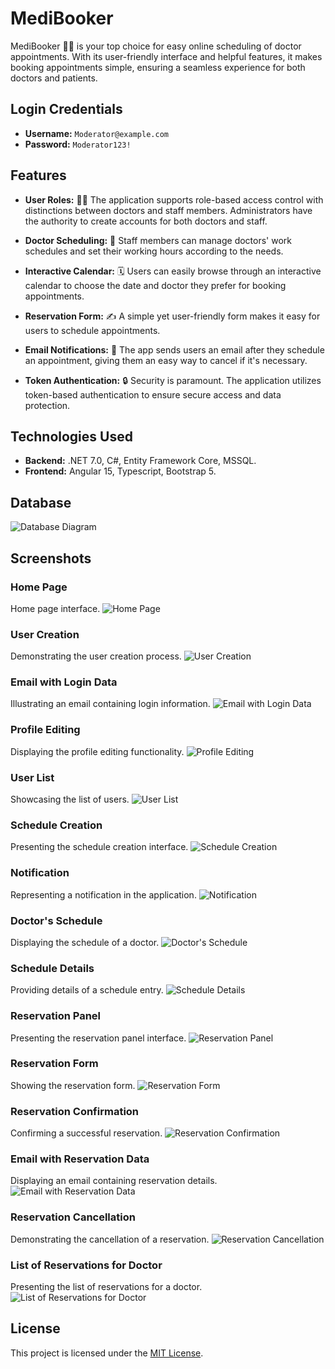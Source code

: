 # MediBooker

MediBooker 🧑‍⚕️ is your top choice for easy online scheduling of doctor appointments. With its user-friendly interface and helpful features, it makes booking appointments simple, ensuring a seamless experience for both doctors and patients.

## Login Credentials
- **Username:** `Moderator@example.com`
- **Password:** `Moderator123!`

## Features

- **User Roles:** 🧑‍⚕️ The application supports role-based access control with distinctions between doctors and staff members. Administrators have the authority to create accounts for both doctors and staff.
  
- **Doctor Scheduling:** 📅 Staff members can manage doctors' work schedules and set their working hours according to the needs.

- **Interactive Calendar:** 🗓️ Users can easily browse through an interactive calendar to choose the date and doctor they prefer for booking appointments.

- **Reservation Form:** ✍️ A simple yet user-friendly form makes it easy for users to schedule appointments.

- **Email Notifications:** 📧 The app sends users an email after they schedule an appointment, giving them an easy way to cancel if it's necessary.

- **Token Authentication:** 🔒 Security is paramount. The application utilizes token-based authentication to ensure secure access and data protection.

## Technologies Used

- **Backend:** .NET 7.0, C#, Entity Framework Core, MSSQL.
- **Frontend:** Angular 15, Typescript, Bootstrap 5.

## Database
![Database Diagram](https://i.imgur.com/e3po6B0.png)

## Screenshots

### Home Page
Home page interface.
![Home Page](https://i.imgur.com/iSApW8a.png)

### User Creation
Demonstrating the user creation process.
![User Creation](https://i.imgur.com/urbQdxB.png)

### Email with Login Data
Illustrating an email containing login information.
![Email with Login Data](https://i.imgur.com/hIEhaLd.png)

### Profile Editing
Displaying the profile editing functionality.
![Profile Editing](https://i.imgur.com/QI44NFS.png)

### User List
Showcasing the list of users.
![User List](https://i.imgur.com/sI9qQN4.png)

### Schedule Creation
Presenting the schedule creation interface.
![Schedule Creation](https://i.imgur.com/rh62gUT.png)

### Notification
Representing a notification in the application.
![Notification](https://i.imgur.com/ZqqQTvC.png)

### Doctor's Schedule
Displaying the schedule of a doctor.
![Doctor's Schedule](https://i.imgur.com/NkatGUq.png)

### Schedule Details
Providing details of a schedule entry.
![Schedule Details](https://i.imgur.com/5SPzne8.png)

### Reservation Panel
Presenting the reservation panel interface.
![Reservation Panel](https://i.imgur.com/BA51EqJ.png)

### Reservation Form
Showing the reservation form.
![Reservation Form](https://i.imgur.com/2BRppmW.png)

### Reservation Confirmation
Confirming a successful reservation.
![Reservation Confirmation](https://i.imgur.com/eVaFNKZ.png)

### Email with Reservation Data
Displaying an email containing reservation details.
![Email with Reservation Data](https://i.imgur.com/Pyrds5g.png)

### Reservation Cancellation
Demonstrating the cancellation of a reservation.
![Reservation Cancellation](https://i.imgur.com/aiielAZ.png)

### List of Reservations for Doctor
Presenting the list of reservations for a doctor.
![List of Reservations for Doctor](https://i.imgur.com/5S321v1.png)


## License

This project is licensed under the [MIT License](LICENSE).

